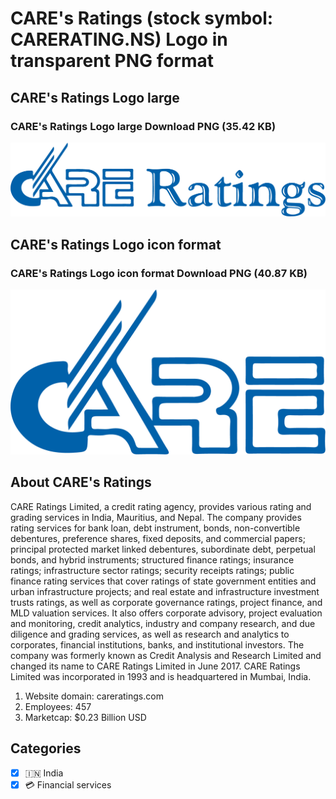# CARE's Ratings (stock symbol: CARERATING.NS) Logo in transparent PNG format

## CARE's Ratings Logo large

### CARE's Ratings Logo large Download PNG (35.42 KB)

![CARE's Ratings Logo large Download PNG (35.42 KB)](/img/orig/CARERATING.NS_BIG-6a93e71c.png)

## CARE's Ratings Logo icon format

### CARE's Ratings Logo icon format Download PNG (40.87 KB)

![CARE's Ratings Logo icon format Download PNG (40.87 KB)](/img/orig/CARERATING.NS-738d4ea0.png)

## About CARE's Ratings

CARE Ratings Limited, a credit rating agency, provides various rating and grading services in India, Mauritius, and Nepal. The company provides rating services for bank loan, debt instrument, bonds, non-convertible debentures, preference shares, fixed deposits, and commercial papers; principal protected market linked debentures, subordinate debt, perpetual bonds, and hybrid instruments; structured finance ratings; insurance ratings; infrastructure sector ratings; security receipts ratings; public finance rating services that cover ratings of state government entities and urban infrastructure projects; and real estate and infrastructure investment trusts ratings, as well as corporate governance ratings, project finance, and MLD valuation services. It also offers corporate advisory, project evaluation and monitoring, credit analytics, industry and company research, and due diligence and grading services, as well as research and analytics to corporates, financial institutions, banks, and institutional investors. The company was formerly known as Credit Analysis and Research Limited and changed its name to CARE Ratings Limited in June 2017. CARE Ratings Limited was incorporated in 1993 and is headquartered in Mumbai, India.

1. Website domain: careratings.com
2. Employees: 457
3. Marketcap: $0.23 Billion USD


## Categories
- [x] 🇮🇳 India
- [x] 💳 Financial services
